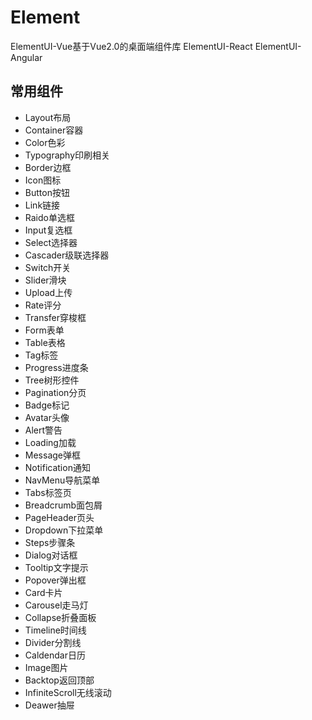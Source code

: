 # Element
ElementUI-Vue基于Vue2.0的桌面端组件库
ElementUI-React
ElementUI-Angular


## 常用组件
* Layout布局
* Container容器
* Color色彩
* Typography印刷相关
* Border边框
* Icon图标
* Button按钮
* Link链接
* Raido单选框
* Input复选框
* Select选择器
* Cascader级联选择器
* Switch开关
* Slider滑块
* Upload上传
* Rate评分
* Transfer穿梭框
* Form表单
* Table表格
* Tag标签
* Progress进度条
* Tree树形控件
* Pagination分页
* Badge标记
* Avatar头像
* Alert警告
* Loading加载
* Message弹框
* Notification通知
* NavMenu导航菜单
* Tabs标签页
* Breadcrumb面包屑
* PageHeader页头
* Dropdown下拉菜单
* Steps步骤条
* Dialog对话框
* Tooltip文字提示
* Popover弹出框
* Card卡片
* Carousel走马灯
* Collapse折叠面板
* Timeline时间线
* Divider分割线
* Caldendar日历
* Image图片
* Backtop返回顶部
* InfiniteScroll无线滚动
* Deawer抽屉
